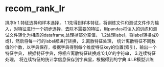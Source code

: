 # recom_rank_lr
排序lr
1.特征选择和样本选择，
  1.1先得到样本特征，将训练文件和测试文件作为输入，对特征进行一个初步选择，去除不需要的特征，用pandas将读入的训练和测试文件转化为相应的dataframe,处理掉部分空值，
  1.2处理label，将label转换成0或1，然后将每一行的label都进行转换，
2.离散特征处理，
  统计离散特征不同数值的个数，以字典保存，根据字典得到每个维度特征key的位置(索引)，输出一个特征字典，
  根据特征字典，将相应离散特征转换成'0,1,0'的字符串，
3.连续特征处理，
  将连续特征的统计学信息保存到字典里，根据得到的字典
4.LR模型训练
